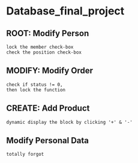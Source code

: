 # Database_final_project

## ROOT: Modify Person
    lock the member check-box
    check the position check-box
    
## MODIFY: Modify Order
    check if status != 0,
    then lock the function
    
## CREATE: Add Product
    dynamic display the block by clicking '+' & '-'

## **Modify Personal Data**
    totally forgot
